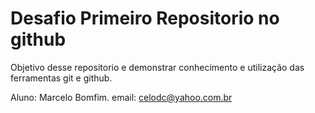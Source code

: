 # Desafio Primeiro Repositorio no github
Objetivo desse repositorio e demonstrar conhecimento e utilização das ferramentas git e github.

Aluno: Marcelo Bomfim.
email: celodc@yahoo.com.br
